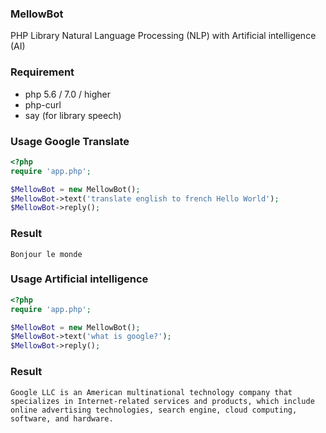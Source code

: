 ### MellowBot
PHP Library Natural Language Processing (NLP) with Artificial intelligence (AI)

### Requirement
* php 5.6 / 7.0 / higher
* php-curl
* say (for library speech)

### Usage Google Translate

```php
<?php
require 'app.php';

$MellowBot = new MellowBot();
$MellowBot->text('translate english to french Hello World');
$MellowBot->reply();
```

### Result
```console
Bonjour le monde
```

### Usage Artificial intelligence

```php
<?php
require 'app.php';

$MellowBot = new MellowBot();
$MellowBot->text('what is google?');
$MellowBot->reply();
```

### Result
```console
Google LLC is an American multinational technology company that specializes in Internet-related services and products, which include online advertising technologies, search engine, cloud computing, software, and hardware.
```

